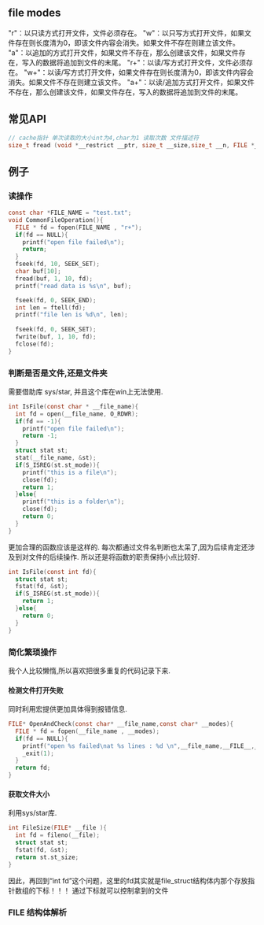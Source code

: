 
## file modes

"r"：以只读方式打开文件，文件必须存在。
"w"：以只写方式打开文件，如果文件存在则长度清为0，即该文件内容会消失。如果文件不存在则建立该文件。
"a"：以追加的方式打开文件，如果文件不存在，那么创建该文件，如果文件存在，写入的数据将追加到文件的末尾。
"r+"：以读/写方式打开文件，文件必须存在。
"w+"：以读/写方式打开文件，如果文件存在则长度清为0，即该文件内容会消失。如果文件不存在则建立该文件。
"a+"：以读/追加方式打开文件，如果文件不存在，那么创建该文件，如果文件存在，写入的数据将追加到文件的末尾。


## 常见API

```c
// cache指针 单次读取的大小int为4,char为1 读取次数 文件描述符
size_t fread (void *__restrict __ptr, size_t __size,size_t __n, FILE *__restrict __stream)
```


## 例子
### 读操作

```c
const char *FILE_NAME = "test.txt";
void CommonFileOperation(){
  FILE * fd = fopen(FILE_NAME , "r+");
  if(fd == NULL){
    printf("open file failed\n");
    return;
  }
  fseek(fd, 10, SEEK_SET);
  char buf[10];
  fread(buf, 1, 10, fd);
  printf("read data is %s\n", buf);

  fseek(fd, 0, SEEK_END);
  int len = ftell(fd);
  printf("file len is %d\n", len);
  
  fseek(fd, 0, SEEK_SET);
  fwrite(buf, 1, 10, fd);
  fclose(fd);
}
```


### 判断是否是文件,还是文件夹

需要借助库 sys/star, 并且这个库在win上无法使用.
```c
int IsFile(const char * __file_name){
  int fd = open(__file_name, O_RDWR);
  if(fd == -1){
    printf("open file failed\n");
    return -1;
  }
  struct stat st;
  stat(__file_name, &st);
  if(S_ISREG(st.st_mode)){
    printf("this is a file\n");
    close(fd);
    return 1;
  }else{
    printf("this is a folder\n");
    close(fd);
    return 0;
  }
} 
```

更加合理的函数应该是这样的. 每次都通过文件名判断也太呆了,因为后续肯定还涉及到对文件的后续操作. 所以还是将函数的职责保持小点比较好.

```c
int IsFile(const int fd){
  struct stat st;
  fstat(fd, &st);
  if(S_ISREG(st.st_mode)){
    return 1;
  }else{
    return 0;
  }
}
```


### 简化繁琐操作

我个人比较懒惰,所以喜欢把很多重复的代码记录下来.

#### 检测文件打开失败

同时利用宏提供更加具体得到报错信息. 
```c
FILE* OpenAndCheck(const char* __file_name,const char* __modes){
  FILE * fd = fopen(__file_name , __modes);
  if(fd == NULL){
    printf("open %s failed\nat %s lines : %d \n",__file_name,__FILE__,__LINE__);
    _exit(1);
  }
  return fd;
}
```

#### 获取文件大小

利用sys/star库.

```c
int FileSize(FILE* __file ){
  int fd = fileno(__file);
  struct stat st;
  fstat(fd, &st);
  return st.st_size;
}

```

因此，再回到“int fd”这个问题，这里的fd其实就是file_struct结构体内那个存放指针数组的下标！！！ 通过下标就可以控制拿到的文件


### FILE 结构体解析

